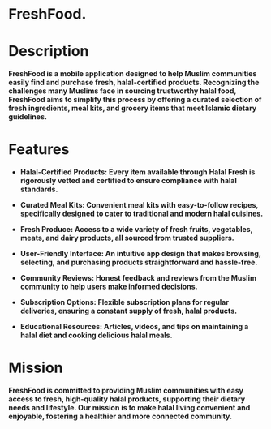 # FreshFood.

# Description
**FreshFood is a mobile application designed to help Muslim communities easily find and purchase fresh, halal-certified products. Recognizing the challenges many Muslims face in sourcing trustworthy halal food, FreshFood aims to simplify this process by offering a curated selection of fresh ingredients, meal kits, and grocery items that meet Islamic dietary guidelines.**

# Features
- **Halal-Certified Products: Every item available through Halal Fresh is rigorously vetted and certified to ensure compliance with halal standards.**
  
- **Curated Meal Kits: Convenient meal kits with easy-to-follow recipes, specifically designed to cater to traditional and modern halal cuisines.**
  
- **Fresh Produce: Access to a wide variety of fresh fruits, vegetables, meats, and dairy products, all sourced from trusted suppliers.**
  
- **User-Friendly Interface: An intuitive app design that makes browsing, selecting, and purchasing products straightforward and hassle-free.**
  
- **Community Reviews: Honest feedback and reviews from the Muslim community to help users make informed decisions.**
  
- **Subscription Options: Flexible subscription plans for regular deliveries, ensuring a constant supply of fresh, halal products.**
  
- **Educational Resources: Articles, videos, and tips on maintaining a halal diet and cooking delicious halal meals.**

# Mission
**FreshFood is committed to providing Muslim communities with easy access to fresh, high-quality halal products, supporting their dietary needs and lifestyle. Our mission is to make halal living convenient and enjoyable, fostering a healthier and more connected community.**
